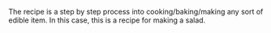 The recipe is a step by step process into cooking/baking/making any sort of edible item. In this case, this is a recipe for making a salad.